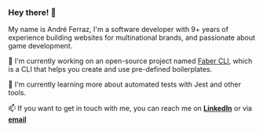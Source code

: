 ### Hey there! 👋

My name is André Ferraz, I'm a software developer with 9+ years of experience building websites for multinational brands, and passionate about game development.

🔭 I'm currently working on an open-source project named [Faber CLI](https://github.com/faberjs/faber-cli), which is a CLI that helps you create and use pre-defined boilerplates.

🌱 I'm currently learning more about automated tests with Jest and other tools.

📫 If you want to get in touch with me, you can reach me on [**LinkedIn**](https://www.linkedin.com/in/andreferraz-dev/) or via [**email**](hello@andreferraz.dev)
<!--
**andreferraz/andreferraz** is a ✨ _special_ ✨ repository because its `README.md` (this file) appears on your GitHub profile.

Here are some ideas to get you started:

- 🔭 I’m currently working on ...
- 🌱 I’m currently learning ...
- 👯 I’m looking to collaborate on ...
- 🤔 I’m looking for help with ...
- 💬 Ask me about ...
- 📫 How to reach me: ...
- 😄 Pronouns: ...
- ⚡ Fun fact: ...
-->
